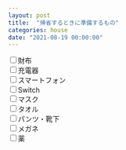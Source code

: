 ```yaml
---
layout: post
title:  "帰省するときに準備するもの"
categories: house
date: "2021-08-19 00:00:00"
---
```


<label for="財布"><input type="checkbox" id="財布">財布</label><br>
<label for="充電器"><input type="checkbox" id="充電器">充電器</label><br>
<label for="スマートフォン"><input type="checkbox" id="スマートフォン">スマートフォン</label><br>
<label for="Switch"><input type="checkbox" id="Switch">Switch</label><br>
<label for="マスク"><input type="checkbox" id="マスク">マスク</label><br>
<label for="タオル"><input type="checkbox" id="タオル">タオル</label><br>
<label for="パンツ・靴下"><input type="checkbox" id="パンツ・靴下">パンツ・靴下</label><br>
<label for="メガネ"><input type="checkbox" id="メガネ">メガネ</label><br>
<label for="薬"><input type="checkbox" id="薬">薬</label><br>


<script>
const STORAGE_KEY = '2021-08-19-report';
const CHECKBOX_QUERY = 'article input[type="checkbox"]';
function load() {
  var pilots = JSON.parse(localStorage.getItem(STORAGE_KEY));

  if (pilots && pilots['pilots']) {
    var checked = pilots['pilots'];
    [...document.querySelectorAll(CHECKBOX_QUERY)].forEach((e) => {
      var status = checked[e.parentElement.innerText];
      if (status) {
        e.checked = true;
      }
    });
  }

  [...document.querySelectorAll(CHECKBOX_QUERY)].forEach((e) => {
    e.addEventListener('change', (event) => {
      save();
    });
  });
}

function save() {
  var checked = {};
  [...document.querySelectorAll(CHECKBOX_QUERY)].forEach((c) => {
      checked[c.parentElement.innerText] = c.checked;
  });
  var pilots = { 'pilots': checked };

  localStorage.setItem(STORAGE_KEY, JSON.stringify(pilots));
}

window.onload = () => {
  load();
}
</script>
